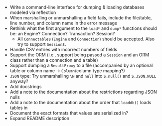 - Write a command-line interface for dumping & loading databases modeled via
  reflection
- When marshalling or unmarshalling a field fails, include the file/table, line
  number, and column name in the error message
- Rethink what the first argument to the `load*` and `dump*` functions should
  be: an Engine?  Connection?  Transaction?  Session?
    - All `Connectable`s (`Engine` and `Connection`) should be accepted.  Also
      try to support `Session`s.
- Handle CSV entries with incorrect numbers of fields
- Support the ORM (i.e., support being passed a `Session` and an ORM class
  rather than a connection and a table)
- Support dumping a `ResultProxy` to a file (accompanied by an optional table
  or column name -> `Column`/column type mapping?)
- `JSON` type: Try unmarshalling `\N` and `null` into `S.null()` and
  `S.JSON.NULL` anyway?
- Add docstrings
- Add a note to the documentation about the restrictions regarding JSON nulls
- Add a note to the documentation about the order that `loaddb()` loads tables
  in
- Document the exact formats that values are serialized in?
- Expand README description
